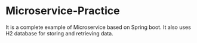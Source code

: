 # Microservice-Practice
It is a complete example of Microservice based on Spring boot. It also uses H2 database for storing and retrieving data. 
